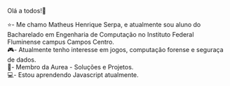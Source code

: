 Olá a todos!🥰

⭐- Me chamo Matheus Henrique Serpa, e atualmente sou aluno do Bacharelado em Engenharia de Computação no Instituto Federal Fluminense campus Campos Centro.  
🎮- Atualmente tenho interesse em jogos, computação forense e seguraça de dados.  
💛- Membro da Aurea - Soluções e Projetos.  
💻- Estou aprendendo Javascript atualmente.  
